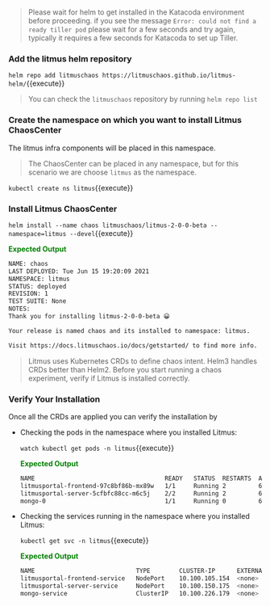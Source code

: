 <br>

> Please wait for helm to get installed in the Katacoda environment before proceeding.
> if you see the message `Error: could not find a ready tiller pod` please wait for a few seconds and try again, typically it requires a few seconds for Katacoda to set up Tiller.

### Add the litmus helm repository

`helm repo add litmuschaos https://litmuschaos.github.io/litmus-helm/`{{execute}}

> You can check the `litmuschaos` repository by running `helm repo list`

### Create the namespace on which you want to install Litmus ChaosCenter

The litmus infra components will be placed in this namespace.

> The ChaosCenter can be placed in any namespace, but for this scenario we are choose `litmus` as the namespace.

`kubectl create ns litmus`{{execute}}

### Install Litmus ChaosCenter

`helm install --name chaos litmuschaos/litmus-2-0-0-beta --namespace=litmus --devel`{{execute}}

<span style="color:green">**Expected Output**</span>

```bash
NAME: chaos
LAST DEPLOYED: Tue Jun 15 19:20:09 2021
NAMESPACE: litmus
STATUS: deployed
REVISION: 1
TEST SUITE: None
NOTES:
Thank you for installing litmus-2-0-0-beta 😀

Your release is named chaos and its installed to namespace: litmus.

Visit https://docs.litmuschaos.io/docs/getstarted/ to find more info.
```

> Litmus uses Kubernetes CRDs to define chaos intent. Helm3 handles CRDs better than Helm2. Before you start running a chaos experiment, verify if Litmus is installed correctly.

### Verify Your Installation

Once all the CRDs are applied you can verify the installation by

- Checking the pods in the namespace where you installed Litmus:

  `watch kubectl get pods -n litmus`{{execute}}

  <span style="color:green">**Expected Output**</span>

  ```bash
  NAME                                    READY   STATUS  RESTARTS  AGE
  litmusportal-frontend-97c8bf86b-mx89w   1/1     Running 2         6m24s
  litmusportal-server-5cfbfc88cc-m6c5j    2/2     Running 2         6m19s
  mongo-0                                 1/1     Running 0         6m16s
  ```

- Checking the services running in the namespace where you installed Litmus:

  `kubectl get svc -n litmus`{{execute}}

  <span style="color:green">**Expected Output**</span>

  ```bash
  NAME                            TYPE        CLUSTER-IP      EXTERNAL-IP PORT(S)                       AGE
  litmusportal-frontend-service   NodePort    10.100.105.154  <none>      9091:30229/TCP                7m14s
  litmusportal-server-service     NodePort    10.100.150.175  <none>      9002:30479/TCP,9003:31949/TCP 7m8s
  mongo-service                   ClusterIP   10.100.226.179  <none>      27017/TCP                     7m6s
  ```
